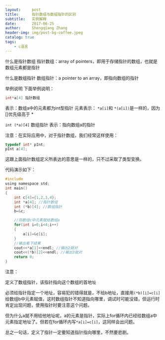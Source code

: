 ```yaml
---
layout:     post
title:      指针数组与数组指针的区别
subtitle:   实例解释
date:       2017-06-25
author:     Shengqiang Zhang
header-img: img/post-bg-coffee.jpeg
catalog: true
tags:
    - c语言
---
```


什么是指针数组
指针数组：array of pointers，即用于存储指针的数组，也就是数组元素都是指针

什么是数组指针
数组指针：a pointer to an array，即指向数组的指针

举例说明
下面举例说明：

```c
int*a[4] 指针数组
```

表示：数组a中的元素都为int型指针
元素表示： ```*a[i]```和 ```*(a[i])```是一样的，因为[]优先级高于 *

```int (*a)[4]``` 数组指针
表示：指向数组a的指针

注意：在实际应用中，对于指针数组，我们经常这样使用：


```c
typedef int* pInt;
pInt a[4];
```

这跟上面指针数组定义所表达的意思是一样的，只不过采取了类型变换。

代码演示如下：
    
```c
#include 
using namespace std;
int main()
{
    int c[4]={1,2,3,4};
    int *a[4]; //指针数组
    int (*b)[4]; //数组指针
    b=&c;

    //将数组c中元素赋给数组a
    for(int i=0;i<4;i++)
    {
        a[i]=&c[i];
    }
    //输出看下结果
    cout<<*a[1]<<endl; //输出2就对
    cout<<(*b)[2]<<endl; //输出3就对
    return 0;
}
```
注意：

定义了数组指针，该指针指向这个数组的首地址

必须给指针指定一个地址，容易犯的错得就是，不给b地址，直接用```(*b)[i]=c[i]```给数组b中元素赋值，这时数组指针不知道指向哪里，调试时可能没错，但运行时肯定出现问题，使用指针时要注意这个问题。

但为什么a就不用给他地址呢，a的元素是指针，实际上for循环内已经给数组a中元素指定地址了。但若在for循环内写```*a[i]=c[i]```，这同样会出问题。

总之一句话，定义了指针一定要知道指针指向哪里，不然要悲剧。